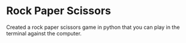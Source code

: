 # Rock Paper Scissors

Created a rock paper scissors game in python that you can play in the terminal against the computer.
